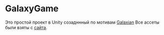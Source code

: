 # GalaxyGame
Это простой проект в Unity созадннный по мотивам [Galaxian](https://ru.wikipedia.org/wiki/Galaxian)
Все ассеты были взяты с [сайта](https://craftpix.net/).
